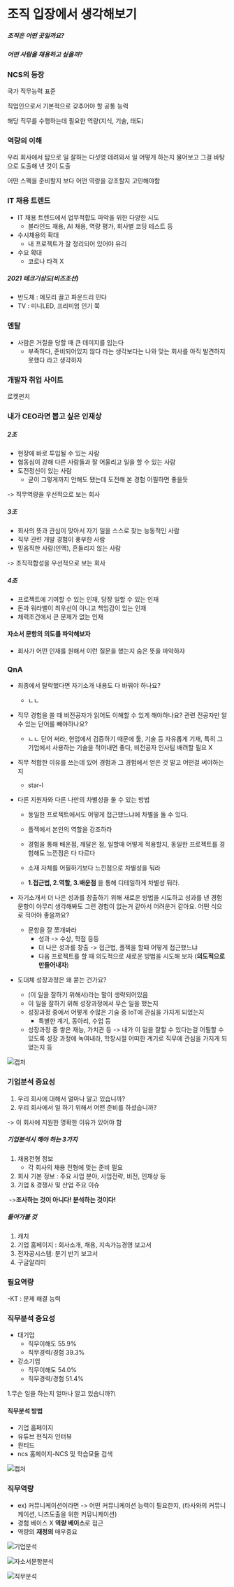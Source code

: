 # 조직 입장에서 생각해보기

##### 조직은 어떤 곳일까요?

##### 어떤 사람을 채용하고 싶을까?



### NCS의 등장

국가 직무능력 표준

직업인으로서 기본적으로 갖추어야 할 공통 능력

해당 직무를 수행하는데 필요한 역량(지식, 기술, 태도)



### 역량의 이해

우리 회사에서 탑으로 일 잘하는 다섯명 데려와서 일 어떻게 하는지 물어보고 그걸 바탕으로 도출해 낸 것이 도출

어떤 스펙을 준비할지 보다 어떤 역량을 강조할지 고민해야함



### IT 채용 트렌드

* IT 채용 트렌드에서 업무적합도 파악을 위한 다양한 시도
  * 블라인드 채용, AI 채용, 역량 평가, 회사별 코딩 테스트 등
* 수시채용의 확대
  * 내 프로젝트가 잘 정리되어 있어야 유리
* 수요 확대
  * 코로나 타격 X

##### 2021 테크기상도(비즈조선)

* 반도체 : 메모리 끌고 파운드리 민다
* TV : 미니LED, 프리미엄 인기 쭉





### 멘탈

* 사람은 거절을 당할 때 큰 데미지를 입는다
  * 부족하다, 준비되어있지 않다 라는 생각보다는 나와 맞는 회사를 아직 발견하지 못했다 라고 생각하자





### 개발자 취업 사이트

로켓펀치



### 내가 CEO라면 뽑고 싶은 인재상

##### 2조

* 현장에 바로 투입될 수 있는 사람
* 협동심이 강해 다른 사람들과 잘 어울리고 일을 할 수 있는 사람
* 도전정신이 있는 사람
  * 굳이 그렇게까지 안해도 됐는데 도전해 본 경험 어필하면 좋을듯

-> 직무역량을 우선적으로 보는 회사

##### 3조

* 회사의 뜻과 관심이 맞아서 자기 일을 스스로 찾는 능동적인 사람
* 직무 관련 개발 경험이 풍부한 사람
* 믿음직한 사람(인맥), 흔들리지 않는 사람

-> 조직적합성을 우선적으로 보는 회사

##### 4조

* 프로젝트에 기여할 수 있는 인재, 당장 일할 수 있는 인재
* 돈과 워라밸이 최우선이 아니고 책임감이 있는 인재
* 체력조건에서 큰 문제가 없는 인재



#### 자소서 문항의 의도를 파악해보자

* 회사가 어떤 인재를 원해서 이런 질문을 했는지 숨은 뜻을 파악하자





### QnA

* 최종에서 탈락했다면 자기소개 내용도 다 바꿔야 하나요?

  * ㄴㄴ

* 직무 경험을 쓸 때 비전공자가 읽어도 이해할 수 있게 해야하나요? 관련 전공자만 알 수 있는 단어를 빼야하나요?

  * ㄴㄴ 단어 써라, 현업에서 검증하기 때문에 툴, 기술 등 자유롭게 기재, 특히 그 기업에서 사용하는 기술을 적어내면 좋다, 비전공자 인사팀 배려할 필요 X

* 직무 적합한 이유를 쓰는데 있어 경험과 그 경험에서 얻은 것 말고 어떤걸 써야하는지

  * star-l

* 다른 지원자와 다른 나만의 차별성을 둘 수 있는 방법

  * 동일한 프로젝트에서도 어떻게 접근했느냐에 차별을 둘 수 있다.
  *  플젝에서 본인의 역할을 강조하라

  * 경험을 통해 배운점, 깨달은 점, 일할때 어떻게 적용할지, 동일한 프로젝트를 경험해도 느낀점은 다 다르다
  * 소재 자체를 어필하기보다 느낀점으로 차별성을 둬라
  * **1.접근법, 2.역할, 3.배운점** 을 통해 디테일하게 차별성 둬라.

* 자기소개서 더 나은 성과를 창출하기 위해 새로운 방법을 시도하고 성과를 낸 경험 문항이 아무리 생각해봐도 그런 경험이 없는거 같아서 어려운거 같아요. 어떤 식으로 적어야 좋을까요?

  * 문항을 잘 쪼개봐라
    * 성과 -> 수상, 학점 등등
    *  더 나은 성과를 창출 -> 접근법, 플젝을 할때 어떻게 접근했느냐
    * 다음 프로젝트를 할 때 의도적으로 새로운 방법을 시도해 보자 (**의도적으로 만들어내자**)

* 도대체 성장과정은 왜 묻는 건가요?

  * (이 일을 잘하기 위해서)라는 말이 생략되어있음
  * 이 일을 잘하기 위해 성장과정에서 무슨 일을 했는지
  * 성장과정 중에서 어떻게 수많은 기술 중 IoT에 관심을 가지게 되었는지
    * 특별한 계기, 동아리, 수업 등
  * 성장과정 중 쌓은 재능, 가치관 등 -> 내가 이 일을 잘할 수 있다는걸 어필할 수 있도록 성장 과정에 녹여내라, 학창시절 어떠한 계기로 직무에 관심을 가지게 되었는지 등



![캡처](C:\Users\test\Desktop\캡처.PNG)



### 기업분석 중요성

1. 우리 회사에 대해서 얼마나 알고 있습니까?
2. 우리 회사에서 일 하기 위해서 어떤 준비를 하셨습니까?

-> 이 회사에 지원한 명확한 이유가 있어야 함

##### 기업분석시 해야 하는 3가지

1. 채용전형 정보
   * 각 회사의 채용 전형에 맞는 준비 필요
2. 회사 기본 정보 : 주요 사업 분야, 사업전략, 비전, 인재상 등
3. 기업 & 경쟁사 및 산업 주요 이슈

​	->**조사하는 것이 아니다! 분석하는 것이다!**

##### 들어가볼 것

1. 캐치
2. 기업 홈페이지 : 회사소개, 채용, 지속가능경영 보고서
3. 전자공시스템: 분기 반기 보고서
4. 구글알리미



### 필요역량

-KT : 문제 해결 능력



### 직무분석 중요성

* 대기업
  * 직무이해도 55.9%
  * 직무경력/경험 39.3%
* 강소기업
  * 직무이해도 54.0%
  * 직무경력/경험 51.4%

1.무슨 일을 하는지 얼마나 알고 있습니까?\

#### 직무분석 방법

* 기업 홈페이지
* 유튜브 현직자 인터뷰
* 원티드
* ncs 홈페이지-NCS 및 학습모듈 검색

![캡처](C:\Users\test\Desktop\TIL\취업특강\캡처.PNG)



### 직무역량

* ex) 커뮤니케이션이라면 -> 어떤 커뮤니케이션 능력이 필요한지, (타사와의 커뮤니케이션, 니즈도출을 위한 커뮤니케이션)
* 경험 베이스 X **역량 베이스**로 접근
* 역량의 **재정의** 매우중요





![기업분석](C:\Users\test\Desktop\TIL\취업특강\기업분석.PNG)

![자소서문항분석](C:\Users\test\Desktop\TIL\취업특강\자소서문항분석.PNG)

![직무분석](C:\Users\test\Desktop\TIL\취업특강\직무분석.PNG)